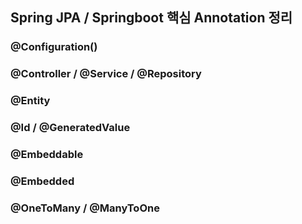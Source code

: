 ## Spring JPA / Springboot 핵심 Annotation 정리

### @Configuration()


### @Controller / @Service / @Repository


### @Entity


### @Id / @GeneratedValue


### @Embeddable


### @Embedded


### @OneToMany / @ManyToOne
